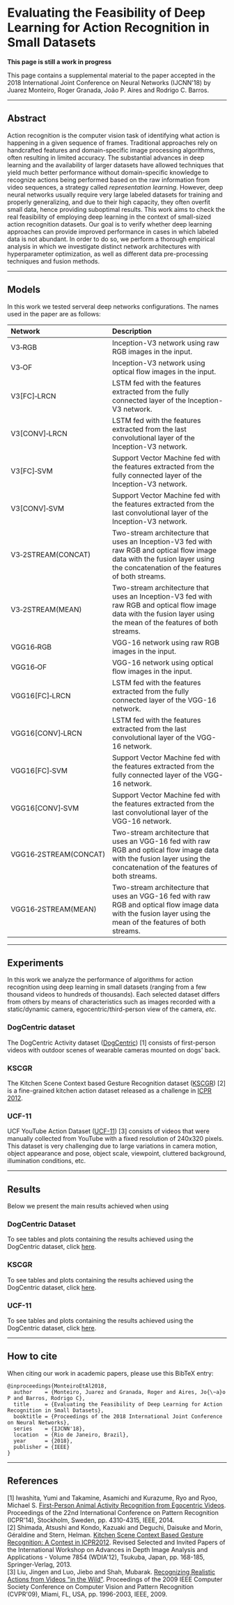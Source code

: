 # Evaluating the Feasibility of Deep Learning for Action Recognition in Small Datasets

**This page is still a work in progress**

This page contains a supplemental material to the paper accepted in the 2018 International Joint Conference on Neural Networks (IJCNN'18) by Juarez Monteiro, Roger Granada, João P. Aires and Rodrigo C. Barros. 

---
## Abstract

Action recognition is the computer vision task of identifying what action is happening in a given sequence of frames. Traditional approaches rely on handcrafted features and domain-specific image processing algorithms, often resulting in limited accuracy. The substantial advances in deep learning and the availability of larger datasets have allowed techniques that yield much better performance without domain-specific knowledge to recognize actions being performed based on the raw information from video sequences, a strategy called *representation learning*. However, deep neural networks usually require very large labeled datasets for training and properly generalizing, and due to their high capacity, they often overfit small data, hence providing suboptimal results. This work aims to check the real feasibility of employing deep learning in the context of small-sized action recognition datasets. Our goal is to verify whether deep learning approaches can provide improved performance in cases in which labeled data is not abundant. In order to do so, we perform a thorough empirical analysis in which we investigate distinct network architectures with hyperparameter optimization, as well as different data pre-processing techniques and fusion methods.


---
## Models

In this work we tested serveral deep networks configurations. The names used in the paper are as follows:

| Network               | Description                                                                                                                                                                   |
| :-------------------- | :---------------------------------------------------------------------------------------------------------------------------------------------------------------------------- |
| V3&#x2011;RGB                | Inception-V3 network using raw RGB images in the input.                                                                                                                       |
| V3&#x2011;OF                 | Inception-V3 network using optical flow images in the input.                                                                                                                  |
| V3[FC]&#x2011;LRCN           | LSTM fed with the features extracted from the fully connected layer of the Inception-V3 network.                                                                              |
| V3[CONV]&#x2011;LRCN         | LSTM fed with the features extracted from the last convolutional layer of the Inception-V3 network.                                                                           |
| V3[FC]&#x2011;SVM            | Support Vector Machine fed with the features extracted from the fully connected layer of the Inception-V3 network.                                                            |
| V3[CONV]&#x2011;SVM          | Support Vector Machine fed with the features extracted from the last convolutional layer of the Inception-V3 network.                                                         |
| V3&#x2011;2STREAM(CONCAT)    | Two-stream architecture that uses an Inception-V3 fed with raw RGB and optical flow image data with the fusion layer using the concatenation of the features of both streams. |
| V3&#x2011;2STREAM(MEAN)      | Two-stream architecture that uses an Inception-V3 fed with raw RGB and optical flow image data with the fusion layer using the mean of the features of both streams.          |
| VGG16&#x2011;RGB             | VGG-16 network using raw RGB images in the input.                                                                                                                             |
| VGG16&#x2011;OF              | VGG-16 network using optical flow images in the input.                                                                                                                        |
| VGG16[FC]&#x2011;LRCN        | LSTM fed with the features extracted from the fully connected layer of the VGG-16 network.                                                                                    |
| VGG16[CONV]&#x2011;LRCN      | LSTM fed with the features extracted from the last convolutional layer of the VGG-16 network.                                                                                 |
| VGG16[FC]&#x2011;SVM         | Support Vector Machine fed with the features extracted from the fully connected layer of the VGG-16 network.                                                                  |
| VGG16[CONV]&#x2011;SVM       | Support Vector Machine fed with the features extracted from the last convolutional layer of the VGG-16 network.                                                               |
| VGG16&#x2011;2STREAM(CONCAT) | Two-stream architecture that uses an VGG-16 fed with raw RGB and optical flow image data with the fusion layer using the concatenation of the features of both streams.       |
| VGG16&#x2011;2STREAM(MEAN)   | Two-stream architecture that uses an VGG-16 fed with raw RGB and optical flow image data with the fusion layer using the mean of the features of both streams.                |




---
## Experiments

In this work we analyze the performance of algorithms for action recognition using deep learning in small datasets (ranging from a few thousand videos to hundreds of thousands). Each selected dataset differs from others by means of characteristics such as images recorded with a static/dynamic camera, egocentric/third-person view of the camera, *etc*.

### DogCentric dataset

The DogCentric Activity dataset ([DogCentric](http://robotics.ait.kyushu-u.ac.jp/~yumi/db/first_dog.html)) [1] consists of first-person videos with outdoor scenes of wearable cameras mounted on dogs' back. 

### KSCGR

The Kitchen Scene Context based Gesture Recognition dataset ([KSCGR](http://www.murase.m.is.nagoya-u.ac.jp/KSCGR/)) [2] is a fine-grained kitchen action dataset released as a challenge in [ICPR 2012](http://www.icpr2012.org/).

### UCF-11 

UCF YouTube Action Dataset ([UCF-11](http://crcv.ucf.edu/data/UCF_YouTube_Action.php)) [3] consists of videos that were manually collected from YouTube with a fixed resolution of 240x320 pixels. This dataset is very challenging due to large variations in camera motion, object appearance and pose, object scale, viewpoint, cluttered background, illumination conditions, etc. 




---
## Results

Below we present the main results achieved when using 

### DogCentric Dataset

To see tables and plots containing the results achieved using the DogCentric dataset, click [here](results_dog.md).

### KSCGR

To see tables and plots containing the results achieved using the DogCentric dataset, click [here](results_kscgr.md).

### UCF-11 

To see tables and plots containing the results achieved using the DogCentric dataset, click [here](results_ucf11.md).



---
## How to cite

When citing our work in academic papers, please use this BibTeX entry:

```
@inproceedings{MonteiroEtAl2018,
  author    = {Monteiro, Juarez and Granada, Roger and Aires, Jo{\~a}o P and Barros, Rodrigo C},
  title     = {Evaluating the Feasibility of Deep Learning for Action Recognition in Small Datasets},
  booktitle = {Proceedings of the 2018 International Joint Conference on Neural Networks},
  series    = {IJCNN'18},
  location  = {Rio de Janeiro, Brazil},
  year      = {2018},
  publisher = {IEEE}
}
```



---
## References

[1] Iwashita, Yumi and Takamine, Asamichi and Kurazume, Ryo and Ryoo, Michael S. [First-Person Animal Activity Recognition from Egocentric Videos](http://dx.doi.org/10.1109/ICPR.2014.739). Proceedings of the 22nd International Conference on Pattern Recognition (ICPR'14), Stockholm, Sweden, pp. 4310-4315, IEEE, 2014.  
[2] Shimada, Atsushi and Kondo, Kazuaki and Deguchi, Daisuke and Morin, Géraldine and Stern, Helman. [Kitchen Scene Context Based Gesture Recognition: A Contest in ICPR2012](http://dx.doi.org/10.1007/978-3-642-40303-3_18). Revised Selected and Invited Papers of the International Workshop on Advances in Depth Image Analysis and Applications - Volume 7854 (WDIA'12), Tsukuba, Japan, pp. 168-185, Springer-Verlag, 2013.  
[3] Liu, Jingen and Luo, Jiebo and Shah, Mubarak. [Recognizing Realistic Actions from Videos "in the Wild"](https://doi.org/10.1109/CVPR.2009.5206744). Proceedings of the 2009 IEEE Computer Society Conference on Computer Vision and Pattern Recognition (CVPR'09), Miami, FL, USA, pp. 1996-2003, IEEE, 2009.  
